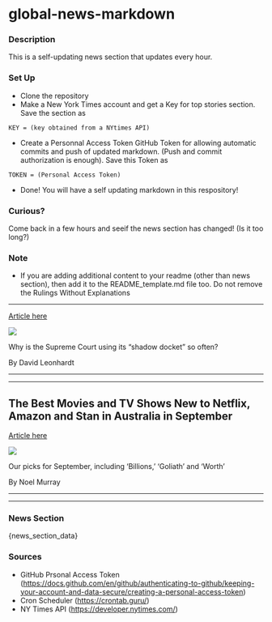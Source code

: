 # global-news-markdown

### Description 
This is a self-updating news section that updates every hour.

### Set Up 
* Clone the repository
* Make a New York Times account and get a Key for top stories section. Save the section as 
 ```
 KEY = (key obtained from a NYtimes API)
 ```
*  Create a Personnal Access Token GitHub Token for allowing automatic commits and push of updated markdown. (Push and commit authorization is enough). Save this Token as 
```
TOKEN = (Personal Access Token)
```
* Done! You will have a self updating markdown in this respository!

### Curious?
Come back in a few hours and seeif the news section has changed! (Is it too long?)

### Note
* If you are adding additional content to your readme (other than news section), then add it to the README_template.md file too. Do not remove the Rulings Without Explanations
----------------------------

[Article here](https://www.nytimes.com/2021/09/03/briefing/scotus-shadow-docket-texas-abortion-law.html)

[![](https://static01.nyt.com/images/2021/09/03/us/03-THE-MORNING-NL-LEDE-PROMO/merlin_193144545_5d5c155c-98c5-4c2b-9ccd-8ba45c8e23af-superJumbo.jpg)](https://www.nytimes.com/2021/09/03/briefing/scotus-shadow-docket-texas-abortion-law.html)

Why is the Supreme Court using its “shadow docket” so often?

By David Leonhardt

* * *

* * *

The Best Movies and TV Shows New to Netflix, Amazon and Stan in Australia in September
--------------------------------------------------------------------------------------

[Article here](https://www.nytimes.com/2021/09/03/arts/television/the-best-movies-and-tv-shows-new-to-netflix-amazon-and-stan-in-australia-in-september.html)

[![](https://static01.nyt.com/images/2021/09/03/world/03auswatchsept-1/03auswatchsept-1-superJumbo.jpg)](https://www.nytimes.com/2021/09/03/arts/television/the-best-movies-and-tv-shows-new-to-netflix-amazon-and-stan-in-australia-in-september.html)

Our picks for September, including ‘Billions,’ ‘Goliath’ and ‘Worth’

By Noel Murray

* * *

* * *

### News Section 
{news_section_data}


### Sources 
* GitHub Prsonal Access Token (https://docs.github.com/en/github/authenticating-to-github/keeping-your-account-and-data-secure/creating-a-personal-access-token)
* Cron Scheduler (https://crontab.guru/)
* NY Times API (https://developer.nytimes.com/)
